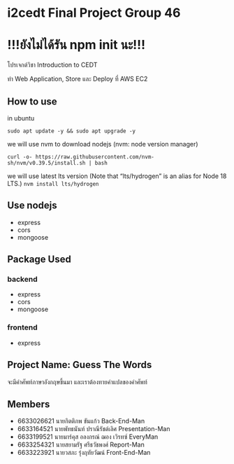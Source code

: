 # i2cedt Final Project Group 46
<h1>!!!ยังไม่ได้รัน npm init นะ!!!</h1>
<p>โปรเจกต์วิชา Introduction to CEDT</p>
<p>ทำ Web Application, Store และ Deploy ที่ AWS EC2</p>

## How to use
in ubuntu

```sudo apt update -y && sudo apt upgrade -y```

we will use nvm to download nodejs (nvm: node version manager)

```curl -o- https://raw.githubusercontent.com/nvm-sh/nvm/v0.39.5/install.sh | bash```

we will use latest lts version  (Note that “lts/hydrogen” is an alias for Node 18 LTS.)
```nvm install lts/hydrogen```

## Use nodejs
- express
- cors
- mongoose

## Package Used

### backend
- express
- cors
- mongoose

### frontend
- express

## Project Name: Guess The Words
<p>จะมีคำศัพท์ภาษาอังกฤษขึ้นมา และเราต้องทายคำแปลของคำศัพท์</p>

## Members
- 6633026621 นายกิตติภพ ขันแก้ว Back-End-Man
- 6633164521 นายพัทธนันท์ ปราณีรัชต์เลิศ Presentation-Man
- 6633199521 นายมาร์คุส อลงกรณ์ ฌอง เวิรทซ์ EveryMan
- 6633254321 นายสยามรัฐ ศรีธวัชพงศ์ Report-Man
- 6633223921 นายวสภะ รุ่งฤทัยวัฒน์ Front-End-Man
